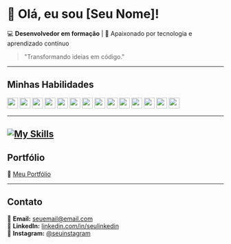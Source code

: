 # 👋 Olá, eu sou [Seu Nome]!

💻 **Desenvolvedor em formação** | 🚀 Apaixonado por tecnologia e aprendizado contínuo  

> "Transformando ideias em código."

---

## Minhas Habilidades  

<p align="left">
  <img src="https://img.shields.io/badge/HTML5-%23E34F26.svg?style=for-the-badge&logo=html5&logoColor=white" height="25">
  <img src="https://img.shields.io/badge/CSS3-%231572B6.svg?style=for-the-badge&logo=css3&logoColor=white" height="25">
  <img src="https://img.shields.io/badge/JavaScript-%23F7DF1E.svg?style=for-the-badge&logo=javascript&logoColor=black" height="25">
  <img src="https://img.shields.io/badge/C-%2300599C.svg?style=for-the-badge&logo=c&logoColor=white" height="25">
  <img src="https://img.shields.io/badge/SQL-%2300758F.svg?style=for-the-badge&logo=sql&logoColor=white" height="25">
  <img src="https://img.shields.io/badge/MySQL-%234479A1.svg?style=for-the-badge&logo=mysql&logoColor=white" height="25">
  <img src="https://img.shields.io/badge/Python-%233776AB.svg?style=for-the-badge&logo=python&logoColor=white" height="25">
  <img src="https://img.shields.io/badge/Pacote%20Office-%23D83B01.svg?style=for-the-badge&logo=microsoft-office&logoColor=white" height="25">
  <img src="https://img.shields.io/badge/Power%20BI-%23F2C811.svg?style=for-the-badge&logo=power-bi&logoColor=black" height="25">
  <img src="https://img.shields.io/badge/Figma-%23F24E1E.svg?style=for-the-badge&logo=figma&logoColor=white" height="25">
  <img src="https://img.shields.io/badge/Git-%23F05033.svg?style=for-the-badge&logo=git&logoColor=white" height="25">
  <img src="https://img.shields.io/badge/GitHub-%23121011.svg?style=for-the-badge&logo=github&logoColor=white" height="25">
  <img src="https://img.shields.io/badge/VSCode-%23007ACC.svg?style=for-the-badge&logo=visual-studio-code&logoColor=white" height="25">
  <img src="https://img.shields.io/badge/Windows-%230078D6.svg?style=for-the-badge&logo=windows&logoColor=white" height="25">
</p>

---

[![My Skills](https://skillicons.dev/icons?i=js,html,css,wasm)](https://skillicons.dev)
---
## Portfólio  

🔗 [Meu Portfólio](https://seuportfolio.com)

---

## Contato  

📧 **Email:** [seuemail@email.com](rafaelsancor2003@hotmail.com)  
💼 **LinkedIn:** [linkedin.com/in/seulinkedin](https://linkedin.com/in/rafael-sancor-dev)  
📸 **Instagram:** [@seuinstagram]([https://instagram.com/seuinstagram](https://www.instagram.com/rafasancor/))  
